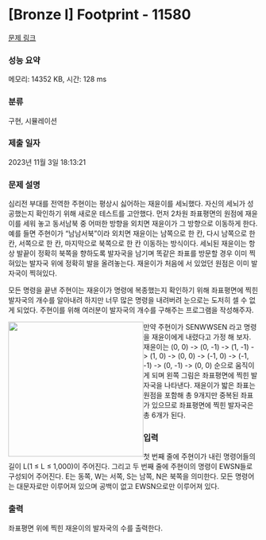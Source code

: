 # [Bronze I] Footprint - 11580 

[문제 링크](https://www.acmicpc.net/problem/11580) 

### 성능 요약

메모리: 14352 KB, 시간: 128 ms

### 분류

구현, 시뮬레이션

### 제출 일자

2023년 11월 3일 18:13:21

### 문제 설명

<p>심리전 부대를 전역한 주현이는 평상시 싫어하는 재윤이를 세뇌했다. 자신의 세뇌가 성공했는지 확인하기 위해 새로운 테스트를 고안했다. 먼저 2차원 좌표평면의 원점에 재윤이를 세워 놓고 동서남북 중 어떠한 방향을 외치면 재윤이가 그 방향으로 이동하게 한다. 예를 들면 주현이가 “남남서북”이라 외치면 재윤이는 남쪽으로 한 칸, 다시 남쪽으로 한 칸, 서쪽으로 한 칸, 마지막으로 북쪽으로 한 칸 이동하는 방식이다. 세뇌된 재윤이는 항상 발끝이 정확히 북쪽을 향하도록 발자국을 남기며 똑같은 좌표를 방문할 경우 이미 찍혀있는 발자국 위에 정확히 발을 올려놓는다. 재윤이가 처음에 서 있었던 원점은 이미 발자국이 찍혀있다.</p>

<p>모든 명령을 끝낸 주현이는 재윤이가 명령에 복종했는지 확인하기 위해 좌표평면에 찍힌 발자국의 개수를 알아내려 하지만 너무 많은 명령을 내려버려 눈으로는 도저히 셀 수 없게 되었다. 주현이를 위해 여러분이 발자국의 개수를 구해주는 프로그램을 작성해주자.</p>

<p><img alt="" src="https://onlinejudgeimages.s3-ap-northeast-1.amazonaws.com/problem/11580/1.png" style="float:left; height:271px; width:272px">만약 주현이가 SENWWSEN 라고 명령을 재윤이에게 내렸다고 가정 해 보자. 재윤이는 (0, 0) -> (0, -1) -> (1, -1) -> (1, 0) -> (0, 0) -> (-1, 0) -> (-1, -1) -> (0, -1) -> (0, 0) 순으로 움직이게 되며 왼쪽 그림은 좌표평면에 찍힌 발자국을 나타낸다. 재윤이가 밟은 좌표는 원점을 포함해 총 9개지만 중복된 좌표가 있으므로 좌표평면에 찍힌 발자국은 총 6개가 된다.</p>

### 입력 

 <p>첫 번째 줄에 주현이가 내린 명령어들의 길이 L(1 ≤ L ≤ 1,000)이 주어진다. 그리고 두 번째 줄에 주현이의 명령이 EWSN들로 구성되어 주어진다. E는 동쪽, W는 서쪽, S는 남쪽, N은 북쪽을 의미한다. 모든 명령어는 대문자로만 이루어져 있으며 공백이 없고 EWSN으로만 이루어져 있다.</p>

### 출력 

 <p>좌표평면 위에 찍힌 재윤이의 발자국의 수를 출력한다.</p>

